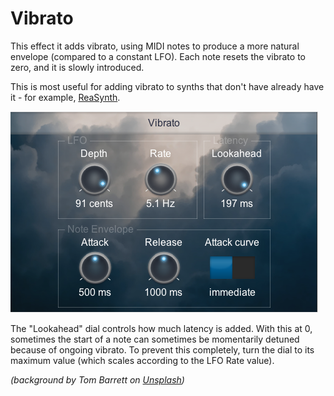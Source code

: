 # Vibrato

This effect it adds vibrato, using MIDI notes to produce a more natural envelope (compared to a constant LFO).  Each note resets the vibrato to zero, and it is slowly introduced.

This is most useful for adding vibrato to synths that don't have already have it - for example, [ReaSynth](audio-demos/Vibrato-ReaSynth.mp3).

![screenshot](images/Vibrato.png)

The "Lookahead" dial controls how much latency is added.  With this at 0, sometimes the start of a note can sometimes be momentarily detuned because of ongoing vibrato.  To prevent this completely, turn the dial to its maximum value (which scales according to the LFO Rate value).

_(background by Tom Barrett on [Unsplash](https://unsplash.com/photos/-bSucp2nUdQ))_
